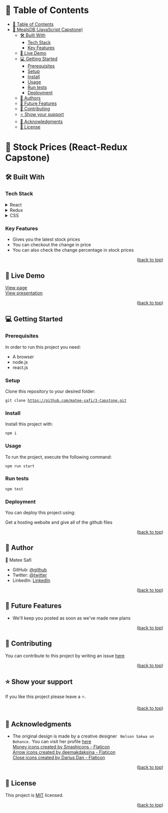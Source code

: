 <!-- TABLE OF CONTENTS -->

# 📗 Table of Contents

- [📗 Table of Contents](#-table-of-contents)
- [📖 MealsDB (JavaScript Capstone) ](#-mealsdb-javascript-capstone-)
  - [🛠 Built With ](#-built-with-)
    - [Tech Stack ](#tech-stack-)
    - [Key Features ](#key-features-)
  - [🚀 Live Demo ](#-live-demo-)
  - [💻 Getting Started ](#-getting-started-)
    - [Prerequisites](#prerequisites)
    - [Setup](#setup)
    - [Install](#install)
    - [Usage](#usage)
    - [Run tests](#run-tests)
    - [Deployment](#deployment)
  - [👥 Authors ](#-authors-)
  - [🔭 Future Features ](#-future-features-)
  - [🤝 Contributing ](#-contributing-)
  - [⭐️ Show your support ](#️-show-your-support-)
  - [🙏 Acknowledgments ](#-acknowledgments-)
  - [📝 License ](#-license-)

<!-- PROJECT DESCRIPTION -->

# 📖 Stock Prices (React-Redux Capstone) <a name="about-project"></a>

> 

## 🛠 Built With <a name="built-with"></a>

### Tech Stack <a name="tech-stack"></a>

> 

<details>
  <summary>React</summary>
  <ul>
    <li><a href=""></a></li>
  </ul>
</details>

<details>
  <summary>Redux</summary>
  <ul>
    <li><a href=""></a></li>
  </ul>
</details>

<details>
<summary>CSS</summary>
  <ul>
    <li><a href=""></a></li>
  </ul>
</details>

<!-- Features -->

### Key Features <a name="key-features"></a>

 - Gives you the latest stock prices
 - You can checkout the change in price
 - You can also check the change percentage in stock prices

<p align="right">(<a href="#readme-top">back to top</a>)</p>

<!-- LIVE DEMO -->

## 🚀 Live Demo <a name="live-demo"></a>

<a href="https://stock-prices.onrender.com/">View page</a> <br>
<a href="https://www.loom.com/share/c0de7458a108469c94905ce5502cf2f9">View presentation</a>

<p align="right">(<a href="#readme-top">back to top</a>)</p>

<!-- GETTING STARTED -->

## 💻 Getting Started <a name="getting-started"></a>


### Prerequisites

In order to run this project you need:

- A browser
- node.js
- react.js

### Setup

Clone this repository to your desired folder:

<code>git clone https://github.com/matee-safi/3-Capstone.git</code>

### Install

Install this project with:

<code>npm i</code>

### Usage

To run the project, execute the following command:

<code>npm run start</code>

### Run tests

<code>npm test</code>

### Deployment

You can deploy this project using:

Get a hosting website and give all of the github files

<p align="right">(<a href="#readme-top">back to top</a>)</p>

<!-- AUTHORS -->

## 👥 Author <a name="authors"></a>

👤 Matee Safi

- GitHub: [@github](https://github.com/matee-safi)
- Twitter: [@twitter](https://twitter.com/matee_safi)
- LinkedIn: [LinkedIn](https://www.linkedin.com/in/matee-safi/)

<p align="right">(<a href="#readme-top">back to top</a>)</p>

<!-- FUTURE FEATURES -->

## 🔭 Future Features <a name="future-features"></a>

- We'll keep you posted as soon as we've made new plans

<p align="right">(<a href="#readme-top">back to top</a>)</p>

<!-- CONTRIBUTING -->

## 🤝 Contributing <a name="contributing"></a>

You can contribute to this project by writing an issue <a href="https://github.com/matee-safi/3-Capstone/issues/new/choose" >here</a>

<p align="right">(<a href="#readme-top">back to top</a>)</p>

<!-- SUPPORT -->

## ⭐️ Show your support <a name="support"></a>

If you like this project please leave a ⭐️.

<p align="right">(<a href="#readme-top">back to top</a>)</p>

<!-- ACKNOWLEDGEMENTS -->

## 🙏 Acknowledgments <a name="acknowledgements"></a>

- The original design is made by a creative designer ` Nelson Sakwa on Behance.` You can visit her profile <a href="https://www.behance.net/sakwadesignstudio">here</a><br>
<a href="https://www.flaticon.com/free-icons/money" title="money icons">Money icons created by Smashicons - Flaticon</a><br>
<a href="https://www.flaticon.com/free-icons/arrow" title="arrow icons">Arrow icons created by deemakdaksina - Flaticon</a><br>
<a href="https://www.flaticon.com/free-icons/close" title="close icons">Close icons created by Darius Dan - Flaticon</a>

<p align="right">(<a href="#readme-top">back to top</a>)</p>

<!-- LICENSE -->

## 📝 License <a name="license"></a>

This project is [MIT](./LICENSE) licensed.

<p align="right">(<a href="#readme-top">back to top</a>)</p>
